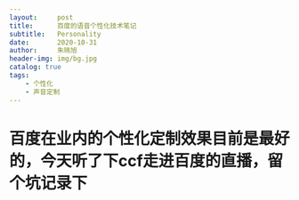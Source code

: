 ```yaml
---
layout:     post
title:      百度的语音个性化技术笔记 
subtitle:   Personality
date:       2020-10-31
author:     朱晓旭
header-img: img/bg.jpg
catalog: true
tags:
    - 个性化
    - 声音定制 
---
```

# 百度在业内的个性化定制效果目前是最好的，今天听了下ccf走进百度的直播，留个坑记录下 

